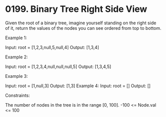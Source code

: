 # 0199. Binary Tree Right Side View

Given the root of a binary tree, imagine yourself standing on the right side of it, return the values of the nodes you can see ordered from top to bottom.

Example 1:

Input: root = [1,2,3,null,5,null,4]
Output: [1,3,4]

Example 2:

Input: root = [1,2,3,4,null,null,null,5]
Output: [1,3,4,5]

Example 3:

Input: root = [1,null,3]
Output: [1,3]
Example 4:
Input: root = []
Output: []

Constraints:

The number of nodes in the tree is in the range [0, 100].
-100 <= Node.val <= 100